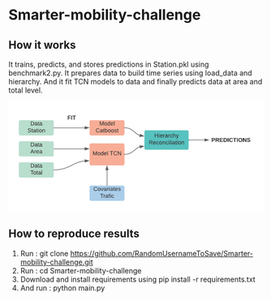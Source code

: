 # Smarter-mobility-challenge

## How it works
It trains, predicts, and stores predictions in Station.pkl using benchmark2.py.
It prepares data to build time series using load_data and hierarchy.
And it fit TCN models to data and finally predicts data at area and total level.

![My Image](Tableau.png)

## How to reproduce results 
1. Run : git clone https://github.com/RandomUsernameToSave/Smarter-mobility-challenge.git
2. Run : cd Smarter-mobility-challenge
3. Download and install requirements using pip install -r requirements.txt
4. And run : python main.py

